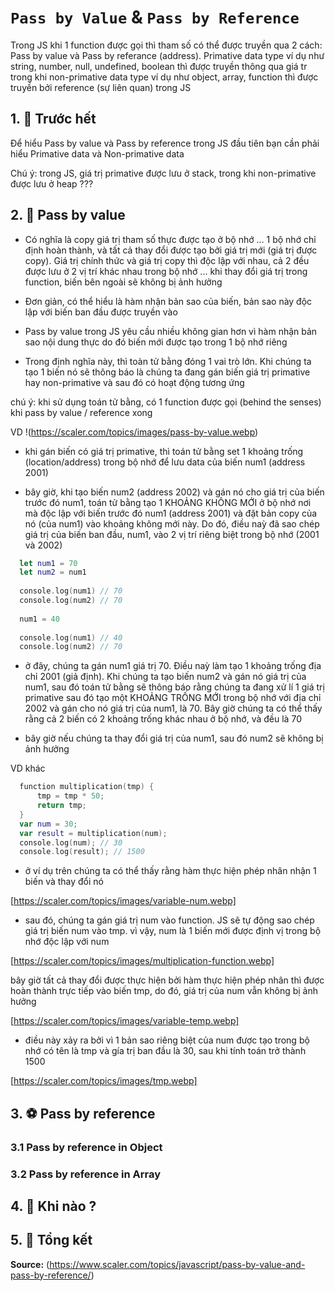 # `Pass by Value` & `Pass by Reference`

Trong JS khi 1 function được gọi thì tham số có thể được truyền qua 2 cách: Pass by value và Pass by referance (address). Primative data type ví dụ như string, number, null, undefined, boolean thì được truyền thông qua giá tr trong khi non-primative data type ví dụ như object, array, function thì được truyền bởi reference (sự liên quan) trong JS 

## 1. 🥇 Trước hết 

Để hiểu Pass by value và Pass by reference trong JS đầu tiên bạn cần phải hiểu Primative data và Non-primative data

Chú ý: trong JS, giá trị primative được lưu ở stack, trong khi non-primative được lưu ở heap ???


## 2. 🧩 Pass by value 

- Có nghĩa là copy giá trị tham số thực được tạo ở bộ nhớ ... 1 bộ nhớ chỉ định hoàn thành, và tất cả thay đổi được tạo bởi giá trị mới (giá trị được copy). Giá trị chính thức và giá trị copy thì độc lập với nhau, cả 2 đều được lưu ở 2 vị trí khác nhau trong bộ nhớ ... khi thay đổi giá trị trong function, biến bên ngoài sẽ không bị ảnh hưởng

- Đơn giản, có thể hiểu là hàm nhận bản sao của biến, bản sao này độc lập với biến ban đầu được truyền vào 

- Pass by value trong JS yêu cầu nhiều không gian hơn vì hàm nhận bản sao nội dung thực do đó biến mới được tạo trong 1 bộ nhớ riêng

- Trong định nghĩa này, thì toàn tử bằng đóng 1 vai trò lớn. Khi chúng ta tạo 1 biến nó sẽ thông báo là chúng ta đang gán biến giá trị primative hay non-primative và sau đó có hoạt động tương ứng

chú ý: khi sử dụng toán tử bằng, có 1 function được gọi (behind the senses) khi pass by value / reference xong 

VD 
!(https://scaler.com/topics/images/pass-by-value.webp)

- khi gán biến có giá trị primative, thì toán tử bằng set 1 khoảng trống (location/address) trong bộ nhớ để lưu data của biến num1 (address 2001)

- bây giờ, khi tạo biến num2 (address 2002) và gán nó cho giá trị của biến trước đó num1, toán tử bằng tạo 1 KHOẢNG KHÔNG MỚI ở bộ nhớ nơi mà độc lập với biến trước đó num1 (address 2001) và đặt bản copy của nó (của num1) vào khoảng không mới này. Do đó, điều naỳ đã sao chép giá trị của biến ban đầu, num1, vào 2 vị trí riêng biệt trong bộ nhớ (2001 và 2002)

```swift
  let num1 = 70
  let num2 = num1
  
  console.log(num1) // 70
  console.log(num2) // 70
  
  num1 = 40
  
  console.log(num1) // 40
  console.log(num2) // 70
```

- ở đây, chúng ta gán num1 giá trị 70. Điều naỳ làm tạo 1 khoảng trống địa chỉ 2001 (giả định). Khi chúng ta tạo biến num2 và gán nó giá trị của num1, sau đó toán tử bằng sẽ thông báo rằng chúng ta đang xử lí 1 giá trị primative sau đó tạo một KHOẢNG TRỐNG MỚI trong bộ nhớ với địa chỉ 2002 và gán cho nó giá trị của num1, là 70. Bây giờ chúng ta có thể thấy rằng cả 2 biến có 2 khoảng trống khác nhau ở bộ nhớ, và đều là 70

- bây giờ nếu chúng ta thay đổi giá trị của num1, sau đó num2 sẽ không bị ảnh hưởng

VD khác 
```swift
  function multiplication(tmp) {
      tmp = tmp * 50;
      return tmp;
  }
  var num = 30;
  var result = multiplication(num);
  console.log(num); // 30
  console.log(result); // 1500
```

- ở ví dụ trên chúng ta có thể thấy rằng hàm thực hiện phép nhân nhận 1 biến và thay đổi nó

[https://scaler.com/topics/images/variable-num.webp]

- sau đó, chúng ta gán giá trị num vào function. JS sẽ tự động sao chép giá trị biến num vào tmp. vì vậy, num là 1 biến mới được định vị trong bộ nhớ độc lập với num

[https://scaler.com/topics/images/multiplication-function.webp]

bây giờ tất cả thay đổi được thực hiện bởi hàm thực hiện phép nhân thì được hoàn thành trực tiếp vào biến tmp, do đó, giá trị của num vẫn không bị ảnh hưởng

[https://scaler.com/topics/images/variable-temp.webp]

- điều này xảy ra bởi vì 1 bản sao riêng biệt của num được tạo trong bộ nhớ có tên là tmp và gía trị ban đầu là 30, sau khi tính toán trở thành 1500

[https://scaler.com/topics/images/tmp.webp]

## 3. ⚽ Pass by reference 





### 3.1 Pass by reference in Object 

### 3.2 Pass by reference in Array 

## 4. 🎯 Khi nào ?

## 5. 🎁 Tổng kết 

**Source:** (https://www.scaler.com/topics/javascript/pass-by-value-and-pass-by-reference/)


